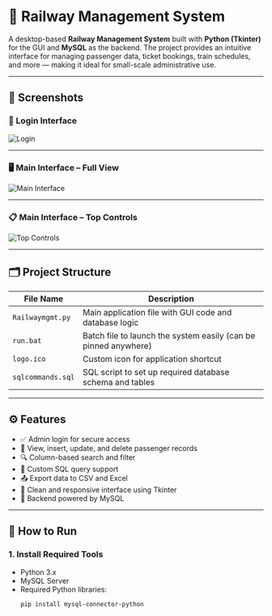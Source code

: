 # 🚆 Railway Management System

A desktop-based **Railway Management System** built with **Python (Tkinter)** for the GUI and **MySQL** as the backend. The project provides an intuitive interface for managing passenger data, ticket bookings, train schedules, and more — making it ideal for small-scale administrative use.

---

## 📸 Screenshots

### 🔐 Login Interface
![Login](./images/Screenshot%202025-06-23%20213025.png)

---

### 🖥️ Main Interface – Full View
![Main Interface](./images/Screenshot%202025-06-23%20213156.png)

---

### 📋 Main Interface – Top Controls
![Top Controls](./images/Screenshot%202025-06-23%20213214.png)

---

## 🗂️ Project Structure

| File Name           | Description                                                                 |
|---------------------|-----------------------------------------------------------------------------|
| `Railwaymgmt.py`    | Main application file with GUI code and database logic                     |
| `run.bat`           | Batch file to launch the system easily (can be pinned anywhere)            |
| `logo.ico`          | Custom icon for application shortcut                                        |
| `sqlcommands.sql`   | SQL script to set up required database schema and tables                   |

---

## ⚙️ Features

- ✅ Admin login for secure access  
- 🧾 View, insert, update, and delete passenger records  
- 🔍 Column-based search and filter  
- 🧠 Custom SQL query support  
- 📤 Export data to CSV and Excel  
- 🧭 Clean and responsive interface using Tkinter  
- 🔗 Backend powered by MySQL

---

## 🚀 How to Run

### 1. **Install Required Tools**
- Python 3.x
- MySQL Server
- Required Python libraries:
  ```bash
  pip install mysql-connector-python
